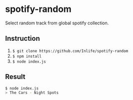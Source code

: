 # spotify-random
Select random track from global spotify collection.

## Instruction
1. `$ git clone https://github.com/Inlife/spotify-random`
2. `$ npm install`
3. `$ node index.js`


## Result
```sh
$ node index.js
> The Cars - Night Spots
```